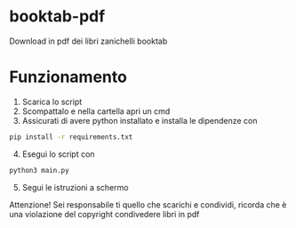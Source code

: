 # booktab-pdf
Download in pdf dei libri zanichelli booktab

# Funzionamento
1. Scarica lo script
2. Scompattalo e nella cartella apri un cmd
3. Assicurati di avere python installato e installa le dipendenze con    
```bash
pip install -r requirements.txt
```
4. Esegui lo script con 
```bash
python3 main.py
```
5. Segui le istruzioni a schermo


Attenzione!
Sei responsabile ti quello che scarichi e condividi, ricorda che è una violazione del copyright condivedere libri in pdf
